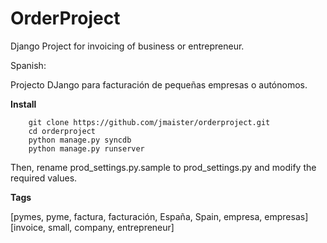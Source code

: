 OrderProject
============

Django Project for invoicing of business or entrepreneur.

Spanish:

Projecto DJango para facturación de pequeñas empresas o autónomos.

**Install**

        git clone https://github.com/jmaister/orderproject.git
        cd orderproject
        python manage.py syncdb
        python manage.py runserver

Then, rename prod_settings.py.sample to prod_settings.py and modify the required values.


**Tags**

[pymes, pyme, factura, facturación, España, Spain, empresa, empresas]
[invoice, small, company, entrepreneur]
